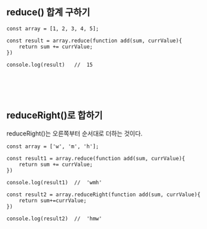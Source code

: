 ## reduce() 합계 구하기 

```
const array = [1, 2, 3, 4, 5];

const result = array.reduce(function add(sum, currValue){
    return sum += currValue;
})

console.log(result)   //  15
```
<br><br><br>
## reduceRight()로 합하기
reduceRight()는 오른쪽부터 순서대로 더하는 것이다. 
<br>
```
const array = ['w', 'm', 'h'];

const result1 = array.reduce(function add(sum, currValue){
    return sum += currValue;
})

console.log(result1)  //  'wmh'

const result2 = array.reduceRight(function add(sum, currValue){
    return sum+=currValue;
})

console.log(result2)  //  'hmw'
```
